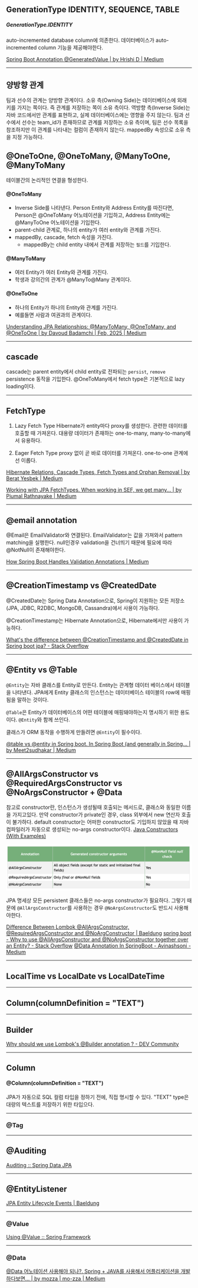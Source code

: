 ## GenerationType IDENTITY, SEQUENCE, TABLE

##### GenerationType.IDENTITY
auto-incremented database column에 의존한다.
데이터베이스가 auto-incremented column 기능을 제공해야한다.

[Spring Boot Annotation @GeneratedValue | by Hrishi D | Medium](https://medium.com/@swapnildalimbkar01/spring-boot-annotation-generatedvalue-55e257fbd3d9)


****
## 양방향 관계

팀과 선수의 관계는 양방향 관계이다. 소유 측(Owning Side)는 데이터베이스에 외래 키를 가지는 쪽이다. 즉 관계를 저장하는 쪽이 소유 측이다. 역방향 측(Inverse Side)는 자바 코드에서만 관계를 표현하고, 실제 데이터베이스에는 영향을 주지 않는다.
팀과 선수에서 선수는 team_id가 존재하므로 관계를 저장하는 소유 측이며, 팀은 선수 목록을 참조하지만 이 관계를 나타내는 컬럼이 존재하지 않는다. mappedBy 속성으로 소유 측을 지정 가능하다.

## @OneToOne, @OneToMany, @ManyToOne, @ManyToMany

테이블간의 논리적인 연결을 형성한다.

#### @OneToMany
- Inverse Side를 나타낸다. Person Entity와 Address Entity를 따진다면, Person은 @OneToMany 어노테이션을 기입하고, Address Entity에는 @ManyToOne 어노테이션을 기입한다.
- parent-child 관계로, 하나의 entity가 여러 entity와 관계를 가진다.
- mappedBy, cascade, fetch 속성을 가진다.
	- mappedBy는 child entity 내에서 관계를 저장하는 `필드`를 기입한다.
#### @ManyToMany
- 여러 Entity가 여러 Entity와 관계를 가진다.
- 학생과 강의간의 관계가 @ManyTo@Many 관계이다.

#### @OneToOne
- 하나의 Entity가 하나의 Entity와 관계를 가진다.
- 예를들면 사람과 여권과의 관계이다.

[Understanding JPA Relationships: @ManyToMany, @OneToMany, and @OneToOne | by Davoud Badamchi | Feb, 2025 | Medium](https://medium.com/@davoud.badamchi/understanding-jpa-relationships-manytomany-onetomany-and-onetoone-ab84aa1953c1)

****

## cascade

cascade는 parent entity에서 child entity로 전파되는 `persist`, `remove` persistence 동작을 기입한다.
@OneToMany에서 fetch type은 기본적으로 lazy loading이다.


****
## FetchType

1. Lazy Fetch Type
   Hibernate가 entity마다 proxy를 생성한다. 관련한 데이터를 호출할 때 가져온다. 대용량 데이터가 존재하는 one-to-many, many-to-many에서 유용하다.

2. Eager Fetch Type
   proxy 없이 곧 바로 데이터를 가져온다. one-to-one 관계에선 이롭다.

[Hibernate Relations, Cascade Types, Fetch Types and Orphan Removal | by Berat Yesbek | Medium](https://beratyesbek.medium.com/hibernate-relations-cascade-types-fetch-types-and-orphan-removal-ad9681758843)

[Working with JPA FetchTypes. When working in SEF, we get many… | by Piumal Rathnayake | Medium](https://piumal1999.medium.com/working-with-jpa-fetchtypes-dc09386cf2ea)

****
## @email annotation

@Email은 EmailValidator와 연결된다. EmailValidator는 값을 가져와서 pattern matching을 실행한다. null인경우 validation을 건너띄기 때문에 필요에 따라 @NotNull이 존재해야한다.

[How Spring Boot Handles Validation Annotations | Medium](https://medium.com/@AlexanderObregon/how-spring-boot-handles-validation-annotations-33b987c1a5cb)

****
## @CreationTimestamp vs @CreatedDate

@CreatedDate는 Spring Data Annotation으로, Spring이 지원하는 모든 저장소(JPA, JDBC, R2DBC, MongoDB, Cassandra)에서 사용이 가능하다.

@CreationTimestamp는 Hibernate Annotation으로, Hibernate에서만 사용이 가능하다.

[What's the difference between @CreationTimestamp and @CreatedDate in Spring boot jpa? - Stack Overflow](https://stackoverflow.com/questions/66149224/whats-the-difference-between-creationtimestamp-and-createddate-in-spring-boot)

****

## @Entity vs @Table

`@Entity`는 자바 클래스를 Entity로 만든다. Entity는 관계형 데이터 베이스에서 테이블을 나타낸다. JPA에게 Entity 클래스의 인스턴스는 데이터베이스 테이블의 row에 매핑됨을 말하는 것이다.

`@Table`은 Entity가 데이터베이스의 어떤 테이블에 매핑돼야하는지 명시하기 위한 용도이다. `@Entity`와 함께 쓰인다.

클래스가 ORM 동작을 수행하게 만들려면 `@Entity`이 필수이다.

[@table vs @entity in Spring boot. In Spring Boot (and generally in Spring… | by Meet2sudhakar | Medium](https://medium.com/@meet2sudhakar/table-vs-entity-in-spring-boot-a84e092976fd)

****
## @AllArgsConstructor vs @RequiredArgsConstructor vs @NoArgsConstructor + @Data


참고로 constructor란, 인스턴스가 생성될때 호출되는 메서드로, 클래스와 동일한 이름을 가지고있다. 만약 constructor가 private인 경우, class 외부에서 new 연산자 호출이 불가하다.
default constructor는 어떠한 constructor도 기입하지 않았을 때 자바 컴파일러가 자동으로 생성되는 no-args constructor이다.
[Java Constructors (With Examples)](https://www.programiz.com/java-programming/constructors)



![](SPRING/annotation/image-1.png)

JPA 명세상 모든 persistent 클래스들은 no-args constructor가 필요하다. 그렇기 때문에 `@AllArgsConstructor`를 사용하는 경우 `@NoArgsConstructor`도 반드시 사용해야한다.


[Difference Between Lombok @AllArgsConstructor, @RequiredArgsConstructor and @NoArgConstructor | Baeldung](https://www.baeldung.com/java-lombok-constructor-annotations-comparison)
[spring boot - Why to use @AllArgsConstructor and @NoArgsConstructor together over an Entity? - Stack Overflow](https://stackoverflow.com/questions/68314072/why-to-use-allargsconstructor-and-noargsconstructor-together-over-an-entity)
[@Data Annotation In SpringBoot - Avinashsoni - Medium](https://medium.com/@avinashsoni9829/data-annotation-in-springboot-dc18ae965e9c)

****

## LocalTime vs LocalDate vs LocalDateTime

****

## Column(columnDefinition = "TEXT")


****

## Builder

[Why should we use Lombok's @Builder annotation ? - DEV Community](https://dev.to/umr55766/why-should-we-use-lombok-s-builder-annotation-249n)

****

## Column

#### @Column(columnDefinition = "TEXT")
JPA가 자동으로 SQL 컬럼 타입을 정하기 전에, 직접 명시할 수 있다. "TEXT" type은 대량의 텍스트를 저장하기 위한 타입으다. 

****

### @Tag


---

## @Auditing
[Auditing :: Spring Data JPA](https://docs.spring.io/spring-data/jpa/reference/auditing.html)


----

## @EntityListener
[JPA Entity Lifecycle Events | Baeldung](https://www.baeldung.com/jpa-entity-lifecycle-events)


----

### @Value
[Using @Value :: Spring Framework](https://docs.spring.io/spring-framework/reference/core/beans/annotation-config/value-annotations.html)


-----

### @Data
[@Data 어노테이션 사용해야 되나?. Spring + JAVA를 사용해서 어플리케이션을 개발하다보면… | by mozza | mo-zza | Medium](https://medium.com/mo-zza/data-%EC%96%B4%EB%85%B8%ED%85%8C%EC%9D%B4%EC%85%98-%EC%82%AC%EC%9A%A9%ED%95%B4%EC%95%BC-%EB%90%98%EB%82%98-34d04fb23fea)